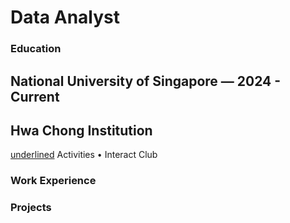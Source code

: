 # Data Analyst

### Education
## National University of Singapore — 2024 - Current

## Hwa Chong Institution
<ins>underlined</ins> Activities
• Interact Club


### Work Experience

### Projects

